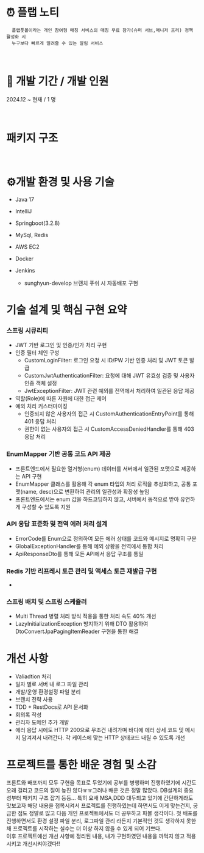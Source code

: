 # ⏰ 플랩 노티
```
  플랩풋볼이라는 개인 참여형 매칭 서비스의 매칭 무료 참가(슈퍼 서브,매니저 프리) 정책 활성화 시
  누구보다 빠르게 알려줄 수 있는 알림 서비스
```

<br/>

# 📆 개발 기간 / 개발 인원
2024.12 ~ 현재 / 1 명

<br/>

# 패키지 구조

<br/>

# ⚙개발 환경 및 사용 기술
- Java 17
  
- IntelliJ
  
- Springboot(3.2.8)
  
- MySql, Redis
  
- AWS EC2
  
- Docker

- Jenkins
  * sunghyun-develop 브랜치 푸쉬 시 자동배포 구현
    
# 기술 설계 및 핵심 구현 요약
### 스프링 시큐리티
 - JWT 기반 로그인 및 인증/인가 처리 구현
 - 인증 필터 체인 구성
   * CustomLoginFilter: 로그인 요청 시 ID/PW 기반 인증 처리 및 JWT 토큰 발급
   * CustomJwtAuthenticationFilter: 요청에 대해 JWT 유효성 검증 및 사용자 인증 객체 설정
   * JwtExceptionFilter: JWT 관련 예외를 전역에서 처리하여 일관된 응답 제공
 - 역할(Role)에 따른 자원에 대한 접근 제어
 - 예외 처리 커스터마이징
     * 인증되지 않은 사용자의 접근 시 CustomAuthenticationEntryPoint를 통해 401 응답 처리
     * 권한이 없는 사용자의 접근 시 CustomAccessDeniedHandler를 통해 403 응답 처리

### EnumMapper 기반 공통 코드 API 제공
 - 프론트엔드에서 필요한 열거형(enum) 데이터를 서버에서 일관된 포맷으로 제공하는 API 구현
 - EnumMapper 클래스를 활용해 각 enum 타입의 처리 로직을 추상화하고, 공통 포맷(name, desc)으로 변환하여 관리의 일관성과 확장성 높임
 - 프론트엔드에서는 enum 값을 하드코딩하지 않고, 서버에서 동적으로 받아 유연하게 구성할 수 있도록 지원

### API 응답 표준화 및 전역 에러 처리 설계
  - ErrorCode를 Enum으로 정의하여 모든 에러 상태를 코드와 메시지로 명확히 구분
  - GlobalExceptionHandler를 통해 예외 상황을 전역에서 통합 처리
  - ApiResponseDto를 통해 모든 API에서 응답 구조를 통일

### Redis 기반 리프레시 토큰 관리 및 액세스 토큰 재발급 구현
-  

### 스프링 배치 및 스프링 스케쥴러
  - Multi Thread 병렬 처리 방식 적용을 통한 처리 속도 40% 개선
  - LazyInitializationException 방지하기 위해 DTO 활용하여 DtoConvertJpaPagingItemReader 구현을 통한 해결


 


# 개선 사항
- Valiadtion 처리
- 일자 별로 서버 내 로그 파일 관리
- 개발/운영 환경설정 파일 분리
- 브랜치 전략 사용
- TDD + RestDocs로 API 문서화
- 회의록 작성
- 관리자 도메인 추가 개발
- 에러 응답 시에도 HTTP 200으로 무조건 내려가며 바디에 에러 상세 코드 및 메시지 담겨져서 내려간다. 각 케이스에 맞는 HTTP 상태코드 내릴 수 있도록 개선 


# 프로젝트를 통한 배운 경험 및 소감
프론트와 배포까지 모두 구현을 목표로 두었기에 공부를 병행하며 진행하였기에 시간도 오래 걸리고 코드의 질이 높진 않다ㅠㅠ그러나 배운 것은 정말 많았다. DB설계의 중요성부터 패키지 구조 잡기 등등... 
특히 요새 MSA,DDD 대두되고 있기에 간단하게라도 맛보고자 해당 내용을 접목시켜서 프로젝트를 진행하였는데 하면서도 이게 맞는건지, 궁금한 점도 정말로 많고 다음 개인 프로젝트에서도 더 공부하고 파볼 생각이다.
첫 배포를 진행하면서도 환경 설정 파일 분리, 로그파일 관리 라든지 기본적인 것도 생각하지 못한 채 프로젝트를 시작하는 실수는 더 이상 하지 않을 수 있게 되어 기쁘다.   
이후 프로젝트에선 개선 사항에 정리된 내용, 내가 구현하였던 내용을 까먹지 않고 적용시키고 개선시켜야겠다!! 
